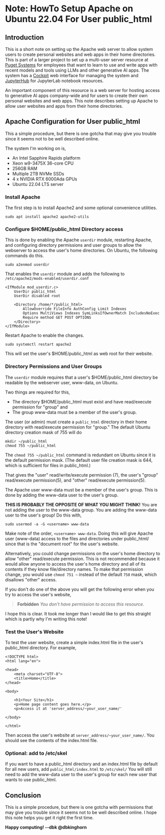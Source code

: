 # Note: HowTo Setup Apache on Ubuntu 22.04 For User public_html

## Introduction
This is a short note on setting up the Apache web server to allow system users to create personal websites and web apps in their home directories. This is part of a larger project to set up a multi-user server resource at [Puget Systems](pugetsystems.com) for employees that want to learn to use and write apps with recent models and tools using LLMs and other generative AI apps. The system has a [Cockpit](https://cockpit-project.org/) web interface for managing the system and [JupyterHub](https://jupyter.org/hub) for JupyterLab notebook resources. 

An important component of this resource is a web server for hosting access to generative AI apps company-wide and for users to create their own personal websites and web apps. This note describes setting up Apache to allow user websites and apps from their home directories.

## Apache Configuration for User public_html
This a simple procedure, but there is one gotcha that may give you trouble since it seems not to be well described online.

The system I'm working on is,
- An Intel Sapphire Rapids platform
- Xeon w9-3475X 36-core CPU
- 256GB RAM
- Multiple 2TB NVMe SSDs
- 4 x NVIDIA RTX 6000Ada GPUs
- Ubuntu 22.04 LTS server 

### Install Apache
The first step is to install Apache2 and some optional convenience utilities.
```
sudo apt install apache2 apache2-utils
```

### Configure $HOME/public_html Directory access

This is done by enabling the Apache `userdir` module, restarting Apache, and configuring directory permissions and user groups to allow the webserver to access the user's home directories. On Ubuntu, the following commands do this.
```
sudo a2enmod userdir
```
That enables the `userdir` module and adds the following to `/etc/apache2/mods-enabled/userdir.conf`
```
<IfModule mod_userdir.c>
	UserDir public_html
	UserDir disabled root

	<Directory /home/*/public_html>
		AllowOverride FileInfo AuthConfig Limit Indexes
		Options MultiViews Indexes SymLinksIfOwnerMatch IncludesNoExec
		Require method GET POST OPTIONS
	</Directory>
</IfModule>
``` 

Restart Apache to enable the changes.
```
sudo systemctl restart apache2
```

This will set the user's $HOME/public_html as web root for their website.

### Directory Permissions and User Groups
The `userdir` module requires that a user's $HOME/public_html directory be readable by the webserver user, www-data, on Ubuntu. 

Two things are required for this,
- The directory $HOME/public_html must exist and have read/execute permission for "group" and
- The group www-data must be a member of the user's group.

The user (or admin) must create a `public_html` directory in their home directory with read/execute permission for "group." The default Ubuntu directory creation mask of 755 will do
```
mkdir ~/public_html
chmod 755 ~/public_html
```
The `chmod 755 ~/public_html` command is redundant on Ubuntu since it is the default permission mask. (The default user file creation mask is 644, which is sufficient for files in public_html.)

That gives the "user" read/write/execute permission (7), the user's "group" read/execute permission(5), and "other" read/execute permission(5).

The Apache user www-data must be a member of the user's group. This is done by adding the www-data user to the user's group.

**THIS IS PROBABLY THE OPPOSITE OF WHAT YOU MIGHT THINK!**
You are not adding the user to the www-data group. You are adding the www-data user to the user's group! Do this with,
```
sudo usermod -a -G <username> www-data
```
Make note of the order, `<username> www-data`. Doing this will give Apache user (www-data) access to the files and directories under public_html/ since that is the "document root" for the user's website.

Alternatively, you could change permissions on the user's home directory to allow "other" read/execute permission. This is not recommended because it would allow anyone to access the user's home directory and all of its contents if they know file/directory names. To make that permission change, you would use `chmod 751 ~` instead of the default `750` mask, which disallows "other" access.

If you don't do one of the above you will get the following error when you try to access the user's website, 

>**Forbidden**
>*You don't have permission to access this resource.*

I hope this is clear. It took me longer than I would like to get this straight which is partly why I'm writing this note!

### Test the User's Website
To test the user website, create a simple index.html file in the user's public_html directory. For example,
```
<!DOCTYPE html>
<html lang="en">

<head>
    <meta charset="UTF-8">
    <title>Home</title>
</head>

<body>

    <h1>Your Site</h1>
    <p>Home page content goes here.</p>
    <p>Access it at 'server_address/~your_user_name/'

</body>

</html>
```
Then access the user's website at `server_address/~your_user_name/`. You should see the contents of the index.html file.

### Optional: add to /etc/skel
If you want to have a public_html directory and an index.html file by default for all new users, add `public_html/index.html` to `/etc/skel/`
You will still need to add the www-data user to the user's group for each new user that wants to use public_html.

## Conclusion
This is a simple procedure, but there is one gotcha with permissions that may give you trouble since it seems not to be well described online. I hope this note helps you get it right the first time.

**Happy computing! --dbk @dbkinghorn**


